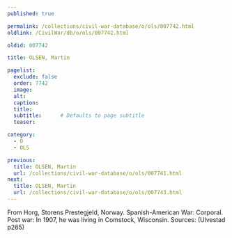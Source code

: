 ```yaml
---
published: true

permalink: /collections/civil-war-database/o/ols/007742.html
oldlink: /CivilWar/db/o/ols/007742.html

oldid: 007742

title: OLSEN, Martin

pagelist:
  exclude: false
  order: 7742
  image: 
  alt:
  caption:
  title:
  subtitle:      # Defaults to page subtitle
  teaser:

category: 
  - O 
  - OLS

previous:
  title: OLSEN, Martin
  url: /collections/civil-war-database/o/ols/007741.html  
next:
  title: OLSEN, Martin
  url: /collections/civil-war-database/o/ols/007743.html   
---
```

From Horg, Storens Prestegjeld, Norway. Spanish-American War: Corporal. Post war: In 1907, he was living in Comstock, Wisconsin. Sources: (Ulvestad p265)
